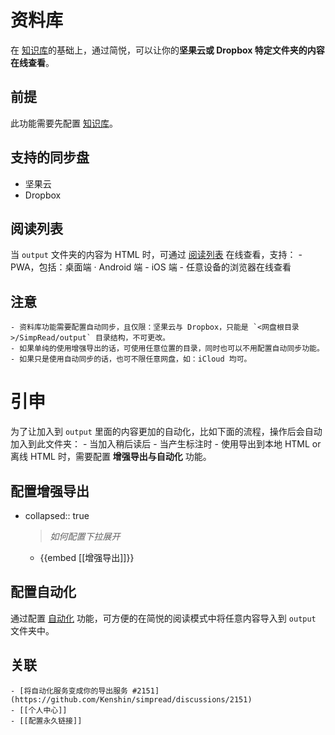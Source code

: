 # 资料库

在 [知识库](https://www.yuque.com/kenshin/ggvzax/lglfy2?view=doc_embed)的基础上，通过简悦，可以让你的**坚果云或 Dropbox 特定文件夹的内容在线查看**。
## 前提

此功能需要先配置 [知识库](https://github.com/Kenshin/simpread/discussions/2221)。
## 支持的同步盘

  - 坚果云
  - Dropbox

## 阅读列表

当 `output` 文件夹的内容为 HTML 时，可通过 [阅读列表](https://github.com/Kenshin/simpread/discussions/2954) 在线查看，支持：
	- PWA，包括：桌面端 · Android 端
	- iOS 端
	- 任意设备的浏览器在线查看
## 注意
	- 资料库功能需要配置自动同步，且仅限：坚果云与 Dropbox，只能是 `<网盘根目录>/SimpRead/output` 目录结构，不可更改。
	- 如果单纯的使用增强导出的话，可使用任意位置的目录，同时也可以不用配置自动同步功能。
	- 如果只是使用自动同步的话，也可不限任意网盘，如：iCloud 均可。
# 引申

为了让加入到 `output` 里面的内容更加的自动化，比如下面的流程，操作后会自动加入到此文件夹：
	- 当加入稍后读后
	- 当产生标注时
	- 使用导出到本地 HTML or 离线 HTML 时，需要配置 **增强导出与自动化** 功能。
## 配置增强导出
- collapsed:: true
  > _如何配置下拉展开_
	- {{embed [[增强导出]]}}
## 配置自动化

通过配置 [自动化](http://ksria.com/simpread/docs/#/%E8%87%AA%E5%8A%A8%E5%8C%96) 功能，可方便的在简悦的阅读模式中将任意内容导入到 `output` 文件夹中。
## 关联
	- [将自动化服务变成你的导出服务 #2151](https://github.com/Kenshin/simpread/discussions/2151)
	- [[个人中心]]
	- [[配置永久链接]]